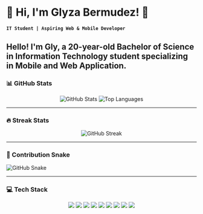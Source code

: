 # 🌸 Hi, I'm Glyza Bermudez! 🌸

**`IT Student | Aspiring Web & Mobile Developer `**

Hello! I'm Gly, a 20-year-old Bachelor of Science in Information Technology student specializing in Mobile and Web Application.
---

### 📊 GitHub Stats
<p align="center">
  <img src="https://github-readme-stats.vercel.app/api?username=melowdiequ&show_icons=true&theme=tokyonight" alt="GitHub Stats" />
  <img src="https://github-readme-stats.vercel.app/api/top-langs/?username=melowdiequ&layout=compact&theme=tokyonight" alt="Top Languages" />
</p>

---

### 🔥 Streak Stats
<p align="center">
  <img src="https://streak-stats.demolab.com?user=YOUR_USERNAME&theme=tokyonight&hide_border=true" alt="GitHub Streak" />
</p>

---

### 🐍 Contribution Snake
<picture>
  <source media="(prefers-color-scheme: dark)"
          srcset="https://raw.githubusercontent.com/melowdiequ/melowdiequ/output/github-contribution-grid-snake-dark.svg" />
  <source media="(prefers-color-scheme: light)"
          srcset="https://raw.githubusercontent.com/melowdiequ/melowdiequ/output/github-contribution-grid-snake.svg" />
  <img alt="GitHub Snake"
       src="https://raw.githubusercontent.com/melowdiequ/melowdiequ/output/github-contribution-grid-snake.svg" />
</picture>

---

### 💻 Tech Stack
<p align="center">
  <img src="https://img.shields.io/badge/C++-00599C?style=for-the-badge&logo=cplusplus&logoColor=white"/>
  <img src="https://img.shields.io/badge/CSS3-1572B6?style=for-the-badge&logo=css3&logoColor=white"/>
  <img src="https://img.shields.io/badge/HTML5-E34F26?style=for-the-badge&logo=html5&logoColor=white"/>
  <img src="https://img.shields.io/badge/Java-ED8B00?style=for-the-badge&logo=openjdk&logoColor=white"/>
  <img src="https://img.shields.io/badge/JavaScript-F7DF1E?style=for-the-badge&logo=javascript&logoColor=black"/>
  <img src="https://img.shields.io/badge/Canva-00C4CC?style=for-the-badge&logo=canva&logoColor=white"/>
  <img src="https://img.shields.io/badge/Figma-F24E1E?style=for-the-badge&logo=figma&logoColor=white"/>
  <img src="https://img.shields.io/badge/Git-F05032?style=for-the-badge&logo=git&logoColor=white"/>
  <img src="https://img.shields.io/badge/Notion-000000?style=for-the-badge&logo=notion&logoColor=white"/>
</p>
